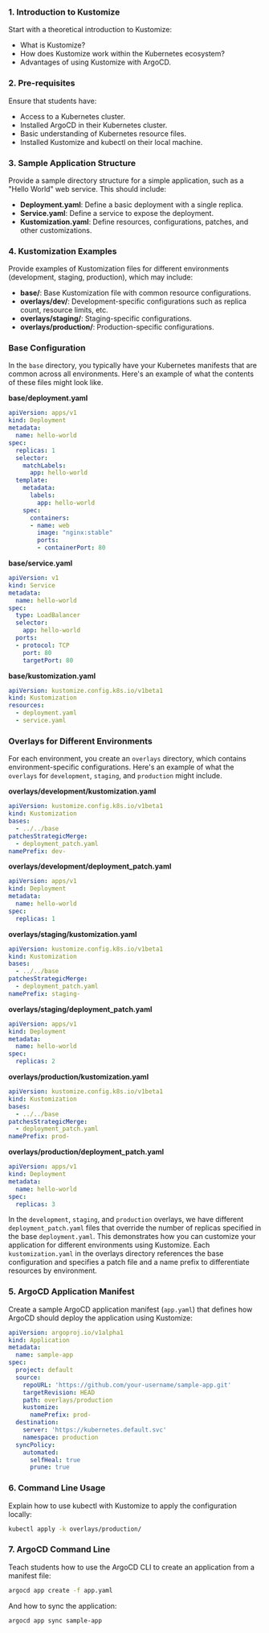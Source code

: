 ### 1. Introduction to Kustomize
Start with a theoretical introduction to Kustomize:


- What is Kustomize?
- How does Kustomize work within the Kubernetes ecosystem?
- Advantages of using Kustomize with ArgoCD.

### 2. Pre-requisites
Ensure that students have:


- Access to a Kubernetes cluster.
- Installed ArgoCD in their Kubernetes cluster.
- Basic understanding of Kubernetes resource files.
- Installed Kustomize and kubectl on their local machine.

### 3. Sample Application Structure
Provide a sample directory structure for a simple application, such as a "Hello World" web service. This should include:


- **Deployment.yaml**: Define a basic deployment with a single replica.
- **Service.yaml**: Define a service to expose the deployment.
- **Kustomization.yaml**: Define resources, configurations, patches, and other customizations.

### 4. Kustomization Examples
Provide examples of Kustomization files for different environments (development, staging, production), which may include:


- **base/**: Base Kustomization file with common resource configurations.
- **overlays/dev/**: Development-specific configurations such as replica count, resource limits, etc.
- **overlays/staging/**: Staging-specific configurations.
- **overlays/production/**: Production-specific configurations.


### Base Configuration
In the `base` directory, you typically have your Kubernetes manifests that are common across all environments. Here's an example of what the contents of these files might look like.

**base/deployment.yaml**

```yaml
apiVersion: apps/v1
kind: Deployment
metadata:
  name: hello-world
spec:
  replicas: 1
  selector:
    matchLabels:
      app: hello-world
  template:
    metadata:
      labels:
        app: hello-world
    spec:
      containers:
      - name: web
        image: "nginx:stable"
        ports:
        - containerPort: 80

```
**base/service.yaml**

```yaml
apiVersion: v1
kind: Service
metadata:
  name: hello-world
spec:
  type: LoadBalancer
  selector:
    app: hello-world
  ports:
  - protocol: TCP
    port: 80
    targetPort: 80

```
**base/kustomization.yaml**

```yaml
apiVersion: kustomize.config.k8s.io/v1beta1
kind: Kustomization
resources:
  - deployment.yaml
  - service.yaml

```
### Overlays for Different Environments
For each environment, you create an `overlays` directory, which contains environment-specific configurations. Here's an example of what the `overlays` for `development`, `staging`, and `production` might include.

**overlays/development/kustomization.yaml**

```yaml
apiVersion: kustomize.config.k8s.io/v1beta1
kind: Kustomization
bases:
  - ../../base
patchesStrategicMerge:
  - deployment_patch.yaml
namePrefix: dev-

```
**overlays/development/deployment_patch.yaml**

```yaml
apiVersion: apps/v1
kind: Deployment
metadata:
  name: hello-world
spec:
  replicas: 1

```
**overlays/staging/kustomization.yaml**

```yaml
apiVersion: kustomize.config.k8s.io/v1beta1
kind: Kustomization
bases:
  - ../../base
patchesStrategicMerge:
  - deployment_patch.yaml
namePrefix: staging-

```
**overlays/staging/deployment_patch.yaml**

```yaml
apiVersion: apps/v1
kind: Deployment
metadata:
  name: hello-world
spec:
  replicas: 2

```
**overlays/production/kustomization.yaml**

```yaml
apiVersion: kustomize.config.k8s.io/v1beta1
kind: Kustomization
bases:
  - ../../base
patchesStrategicMerge:
  - deployment_patch.yaml
namePrefix: prod-

```
**overlays/production/deployment_patch.yaml**

```yaml
apiVersion: apps/v1
kind: Deployment
metadata:
  name: hello-world
spec:
  replicas: 3

```
In the `development`, `staging`, and `production` overlays, we have different `deployment_patch.yaml` files that override the number of replicas specified in the base `deployment.yaml`. This demonstrates how you can customize your application for different environments using Kustomize. Each `kustomization.yaml` in the overlays directory references the base configuration and specifies a patch file and a name prefix to differentiate resources by environment.



### 5. ArgoCD Application Manifest
Create a sample ArgoCD application manifest (`app.yaml`) that defines how ArgoCD should deploy the application using Kustomize:

```yaml
apiVersion: argoproj.io/v1alpha1
kind: Application
metadata:
  name: sample-app
spec:
  project: default
  source:
    repoURL: 'https://github.com/your-username/sample-app.git'
    targetRevision: HEAD
    path: overlays/production
    kustomize:
      namePrefix: prod-
  destination:
    server: 'https://kubernetes.default.svc'
    namespace: production
  syncPolicy:
    automated:
      selfHeal: true
      prune: true

```
### 6. Command Line Usage
Explain how to use kubectl with Kustomize to apply the configuration locally:

```bash
kubectl apply -k overlays/production/

```
### 7. ArgoCD Command Line
Teach students how to use the ArgoCD CLI to create an application from a manifest file:

```bash
argocd app create -f app.yaml
```
And how to sync the application:

```bash
argocd app sync sample-app
```


